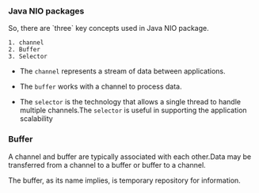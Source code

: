 ### Java NIO packages

<p>
    So, there are `three` key concepts used in Java NIO package.

    1. channel
    2. Buffer
    3. Selector

</p>

- The `channel` represents a stream of data between applications.

- The `buffer` works with a channel to process data.

- The `selector` is the technology that allows a single thread to handle multiple channels.The `selector` is useful in supporting the application scalability

### Buffer

<p>
A channel and buffer are typically associated with each other.Data may be transferred from a channel to a buffer or buffer to a channel.

The buffer, as its name implies, is temporary repository for information.

</p>
